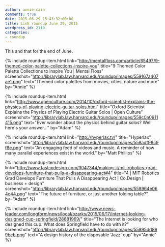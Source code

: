 ```yaml
---
author: annie-cain
comments: true
date: 2015-06-29 15:43:32+00:00
title: Link roundup June 29, 2015
wordpress_id: 2110
categories:
- roundup
---
```


This and that for the end of June.

{% include roundup-item.html
  link="http://mentalfloss.com/article/65497/9-themed-color-palette-collections-inspire-you"
  title="9 Themed Color Palette Collections to Inspire You | Mental Floss"
  screenshot="http://librarylab.law.harvard.edu/roundup/images/559167a407ae1.png"
  text="Themed color palettes from movies, cities, nature and more"
  by="Annie"
%}

{% include roundup-item.html
  link="http://www.openculture.com/2014/10/oxford-scientist-explains-the-physics-of-playing-electric-guitar-solos.html"
  title="Oxford Scientist Explains the Physics of Playing Electric Guitar Solos | Open Culture"
  screenshot="http://librarylab.law.harvard.edu/roundup/images/558c0a0911415.png"
  text="Ever wonder about the physics behind guitar solos? Well here's your answer..."
  by="Adam"
%}

{% include roundup-item.html
  link="http://hyperlax.tv/"
  title="Hyperlax"
  screenshot="http://librarylab.law.harvard.edu/roundup/images/558adf98c9f8e.png"
  text="An engaging feed of videos and music. A reminder of how many parallel experiences exist in the world."
  by="Matt Phillips"
%}

{% include roundup-item.html
  link="http://www.fastcodesign.com/3047344/making-it/mit-robotics-grad-develops-furniture-that-pulls-a-disappearing-act#4"
  title="4 | MIT Robotics Grad Develops Furniture That Pulls A Disappearing Act | Co.Design | business + design"
  screenshot="http://librarylab.law.harvard.edu/roundup/images/558964e064c44.png"
  text="The future of furniture, or just another folding table?"
  by="Adam"
%}

{% include roundup-item.html
  link="http://www.news-leader.com/longform/news/local/ozarks/2015/06/17/internet-looking-designed-cup-springfield/28881969/"
  title="The Internet is looking for who designed this cup. What does Springfield have to do with it?"
  screenshot="http://librarylab.law.harvard.edu/roundup/images/55895dd899bcb.png"
  text="A design history of the disposable 'Jazz' cup"
  by="Annie"
%}
